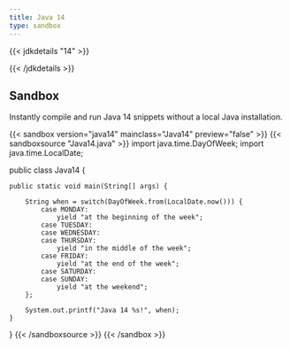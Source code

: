 ```yaml
---
title: Java 14
type: sandbox
---
```


{{< jdkdetails "14" >}}

{{< /jdkdetails >}}

## Sandbox

Instantly compile and run Java 14 snippets without a local Java installation.

{{< sandbox version="java14" mainclass="Java14" preview="false" >}}
{{< sandboxsource "Java14.java" >}}
import java.time.DayOfWeek;
import java.time.LocalDate;

public class Java14 {
    
    public static void main(String[] args) {

        String when = switch(DayOfWeek.from(LocalDate.now())) {
            case MONDAY:
                yield "at the beginning of the week";
            case TUESDAY:
            case WEDNESDAY:
            case THURSDAY:
                yield "in the middle of the week";
            case FRIDAY:
                yield "at the end of the week";
            case SATURDAY:
            case SUNDAY:
                yield "at the weekend";
        };

        System.out.printf("Java 14 %s!", when);
    }

}
{{< /sandboxsource >}}
{{< /sandbox >}}

